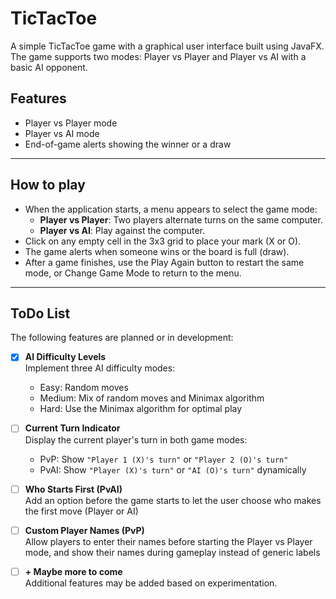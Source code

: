 # TicTacToe

A simple TicTacToe game with a graphical user interface built using JavaFX. The game supports two modes: Player vs Player and Player vs AI with a basic AI opponent.

## Features

- Player vs Player mode
- Player vs AI mode 
- End-of-game alerts showing the winner or a draw

---
## How to play
- When the application starts, a menu appears to select the game mode:
    - **Player vs Player**: Two players alternate turns on the same computer.
    - **Player vs AI**: Play against the computer.
- Click on any empty cell in the 3x3 grid to place your mark (X or O).
- The game alerts when someone wins or the board is full (draw).
- After a game finishes, use the Play Again button to restart the same mode, or Change Game Mode to return to the menu.

---


## ToDo List

The following features are planned or in development:

- [x] **AI Difficulty Levels**  
  Implement three AI difficulty modes:
    - Easy: Random moves
    - Medium: Mix of random moves and Minimax algorithm
    - Hard: Use the Minimax algorithm for optimal play

- [ ] **Current Turn Indicator**  
  Display the current player's turn in both game modes:
    - PvP: Show `"Player 1 (X)'s turn"` or `"Player 2 (O)'s turn"`
    - PvAI: Show `"Player (X)'s turn"` or `"AI (O)'s turn"` dynamically

- [ ] **Who Starts First (PvAI)**  
  Add an option before the game starts to let the user choose who makes the first move (Player or AI)

- [ ] **Custom Player Names (PvP)**  
  Allow players to enter their names before starting the Player vs Player mode, and show their names during gameplay instead of generic labels

- [ ] **+ Maybe more to come**  
  Additional features may be added based on  experimentation.